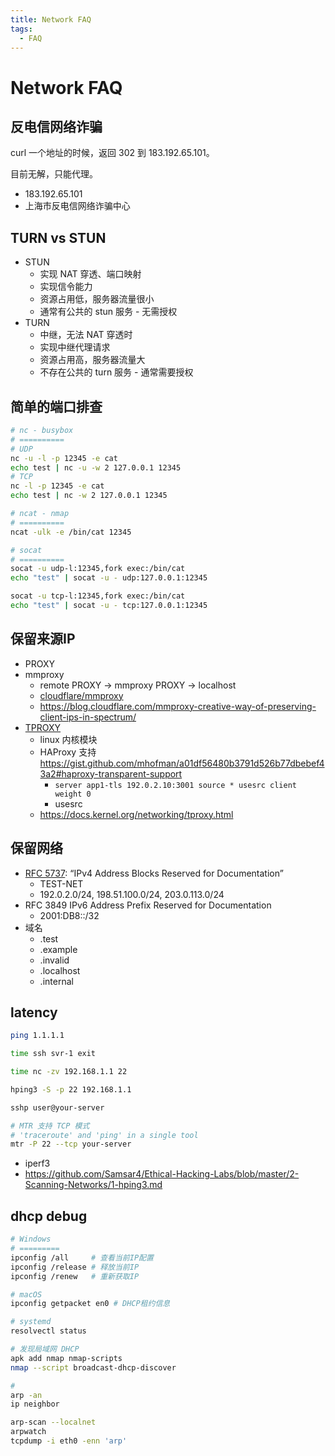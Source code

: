 ```yaml
---
title: Network FAQ
tags:
  - FAQ
---
```


# Network FAQ

## 反电信网络诈骗

curl 一个地址的时候，返回 302 到 183.192.65.101。

目前无解，只能代理。

- 183.192.65.101
- 上海市反电信网络诈骗中心

## TURN vs STUN

- STUN
  - 实现 NAT 穿透、端口映射
  - 实现信令能力
  - 资源占用低，服务器流量很小
  - 通常有公共的 stun 服务 - 无需授权
- TURN
  - 中继，无法 NAT 穿透时
  - 实现中继代理请求
  - 资源占用高，服务器流量大
  - 不存在公共的 turn 服务 - 通常需要授权

## 简单的端口排查

```bash
# nc - busybox
# ==========
# UDP
nc -u -l -p 12345 -e cat
echo test | nc -u -w 2 127.0.0.1 12345
# TCP
nc -l -p 12345 -e cat
echo test | nc -w 2 127.0.0.1 12345

# ncat - nmap
# ==========
ncat -ulk -e /bin/cat 12345

# socat
# ==========
socat -u udp-l:12345,fork exec:/bin/cat
echo "test" | socat -u - udp:127.0.0.1:12345

socat -u tcp-l:12345,fork exec:/bin/cat
echo "test" | socat -u - tcp:127.0.0.1:12345
```

## 保留来源IP

- PROXY
- mmproxy
  - remote PROXY -> mmproxy PROXY -> localhost
  - [cloudflare/mmproxy](https://github.com/cloudflare/mmproxy)
  - https://blog.cloudflare.com/mmproxy-creative-way-of-preserving-client-ips-in-spectrum/
- [TPROXY](./tproxy.md)
  - linux 内核模块
  - HAProxy 支持 https://gist.github.com/mhofman/a01df56480b3791d526b77dbebef43a2#haproxy-transparent-support
    - `server app1-tls 192.0.2.10:3001 source * usesrc client weight 0`
    - usesrc
  - https://docs.kernel.org/networking/tproxy.html

## 保留网络

- [RFC 5737](https://datatracker.ietf.org/doc/html/rfc5737): “IPv4 Address Blocks Reserved for Documentation”
  - TEST-NET
  - 192.0.2.0/24, 198.51.100.0/24, 203.0.113.0/24
- RFC 3849 IPv6 Address Prefix Reserved for Documentation
  - 2001:DB8::/32
- 域名
  - .test
  - .example
  - .invalid
  - .localhost
  - .internal

## latency

```bash
ping 1.1.1.1

time ssh svr-1 exit

time nc -zv 192.168.1.1 22

hping3 -S -p 22 192.168.1.1

sshp user@your-server

# MTR 支持 TCP 模式
# 'traceroute' and 'ping' in a single tool
mtr -P 22 --tcp your-server
```

- iperf3
- https://github.com/Samsar4/Ethical-Hacking-Labs/blob/master/2-Scanning-Networks/1-hping3.md

## dhcp debug

```bash
# Windows
# =========
ipconfig /all     # 查看当前IP配置
ipconfig /release # 释放当前IP
ipconfig /renew   # 重新获取IP

# macOS
ipconfig getpacket en0 # DHCP租约信息

# systemd
resolvectl status

# 发现局域网 DHCP
apk add nmap nmap-scripts
nmap --script broadcast-dhcp-discover

#
arp -an
ip neighbor

arp-scan --localnet
arpwatch
tcpdump -i eth0 -enn 'arp'
```
